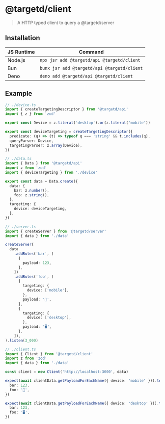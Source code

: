 # @targetd/client

> A HTTP typed client to query a @targetd/server

## Installation

| JS Runtime | Command                                     |
| ---------- | ------------------------------------------- |
| Node.js    | `npx jsr add @targetd/api @targetd/client`  |
| Bun        | `bunx jsr add @targetd/api @targetd/client` |
| Deno       | `deno add @targetd/api @targetd/client`     |

## Example

```typescript
// ./device.ts
import { createTargetingDescriptor } from '@targetd/api'
import { z } from 'zod'

export const Device = z.literal('desktop').or(z.literal('mobile'))

export const deviceTargeting = createTargetingDescriptor({
  predicate: (q) => (t) => typeof q === 'string' && t.includes(q),
  queryParser: Device,
  targetingParser: z.array(Device),
})
```

```typescript
// ./data.ts
import { Data } from '@targetd/api'
import z from 'zod'
import { deviceTargeting } from './device'

export const data = Data.create({
  data: {
    bar: z.number(),
    foo: z.string(),
  },
  targeting: {
    device: deviceTargeting,
  },
})
```

```typescript
// ./server.ts
import { createServer } from '@targetd/server'
import { data } from './data'

createServer(
  data
    .addRules('bar', [
      {
        payload: 123,
      },
    ])
    .addRules('foo', [
      {
        targeting: {
          device: ['mobile'],
        },
        payload: '‍📱',
      },
      {
        targeting: {
          device: ['desktop'],
        },
        payload: '🖥',
      },
    ]),
).listen(3_000)
```

```typescript
// ./client.ts
import { Client } from '@targetd/client'
import z from 'zod'
import { data } from './data'

const client = new Client('http://localhost:3000', data)

expect(await clientData.getPayloadForEachName({ device: 'mobile' })).toEqual({
  bar: 123,
  foo: '‍📱',
})

expect(await clientData.getPayloadForEachName({ device: 'desktop' })).toEqual({
  bar: 123,
  foo: '🖥',
})
```
